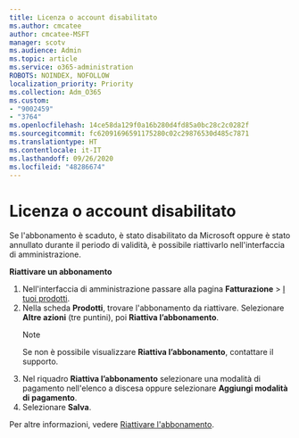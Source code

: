 ```yaml
---
title: Licenza o account disabilitato
ms.author: cmcatee
author: cmcatee-MSFT
manager: scotv
ms.audience: Admin
ms.topic: article
ms.service: o365-administration
ROBOTS: NOINDEX, NOFOLLOW
localization_priority: Priority
ms.collection: Adm_O365
ms.custom:
- "9002459"
- "3764"
ms.openlocfilehash: 14ce58da129f0a16b280d4fd85a0bc28c2c0282f
ms.sourcegitcommit: fc62091696591175280c02c29876530d485c7871
ms.translationtype: HT
ms.contentlocale: it-IT
ms.lasthandoff: 09/26/2020
ms.locfileid: "48286674"
---
```

# <a name="license-or-account-disabled"></a>Licenza o account disabilitato

Se l'abbonamento è scaduto, è stato disabilitato da Microsoft oppure è stato annullato durante il periodo di validità, è possibile riattivarlo nell'interfaccia di amministrazione.

**Riattivare un abbonamento**

1. Nell'interfaccia di amministrazione passare alla pagina **Fatturazione** > [I tuoi prodotti](https://go.microsoft.com/fwlink/p/?linkid=842054).
2. Nella scheda **Prodotti**, trovare l'abbonamento da riattivare. Selezionare **Altre azioni** (tre puntini), poi **Riattiva l’abbonamento**.
    > [!NOTE]
    > Se non è possibile visualizzare **Riattiva l’abbonamento**, contattare il supporto.
3. Nel riquadro **Riattiva l’abbonamento** selezionare una modalità di pagamento nell'elenco a discesa oppure selezionare **Aggiungi modalità di pagamento**.
4. Selezionare **Salva**.

Per altre informazioni, vedere [Riattivare l'abbonamento](https://docs.microsoft.com/microsoft-365/commerce/subscriptions/reactivate-your-subscription).